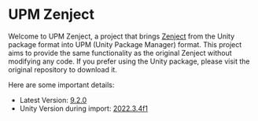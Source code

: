 # UPM Zenject

Welcome to UPM Zenject, a project that brings [Zenject](https://github.com/modesttree/Zenject) from the Unity package format into UPM (Unity Package Manager) format. This project aims to provide the same functionality as the original Zenject without modifying any code. If you prefer using the Unity package, please visit the original repository to download it.

Here are some important details:

- Latest Version: [9.2.0](https://github.com/modesttree/Zenject/releases/tag/9.2.0)
- Unity Version during import: [2022.3.4f1](https://unity.com/releases/editor/whats-new/2022.3.4)
